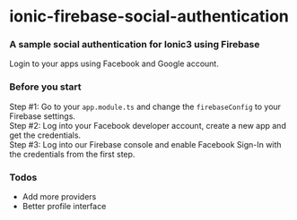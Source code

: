 # ionic-firebase-social-authentication
### A sample social authentication for Ionic3 using Firebase

Login to your apps using Facebook and Google account.

### Before you start

Step #1: Go to your `app.module.ts` and change the `firebaseConfig` to your Firebase settings. <br />
Step #2: Log into your Facebook developer account, create a new app and get the credentials. <br />
Step #3: Log into our Firebase console and enable Facebook Sign-In with the credentials from the first step.

### Todos

 - Add more providers
 - Better profile interface
